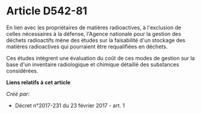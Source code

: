 # Article D542-81

En lien avec les propriétaires de matières radioactives, à l'exclusion de celles nécessaires à la défense, l'Agence nationale
pour la gestion des déchets radioactifs mène des études sur la faisabilité d'un stockage des matières radioactives qui
pourraient être requalifiées en déchets.

Ces études intègrent une évaluation du coût de ces modes de gestion sur la base d'un inventaire radiologique et chimique
détaillé des substances considérées.

**Liens relatifs à cet article**

_Créé par_:

  - Décret n°2017-231 du 23 février 2017 - art. 1
